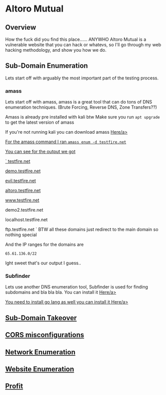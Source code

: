 # Altoro Mutual

## Overview

How the fuck did you find this place...... ANYWHO Altoro Mutual is a vulnerable website that you can hack or whatevs, so I'll go through my web hacking methodology, and show you how we do.

## Sub-Domain Enumeration

Lets start off with arguably the most important part of the testing process.

### amass

Lets start off with amass, amass is a great tool that can do tons of DNS enumeration techniques. (Brute Forcing, Reverse DNS, Zone Transfers??)

Amass is already pre installed with kali btw
Make sure you run `apt upgrade` to get the latest version of amass

If you're not running kali you can download amass <a href="./github.com/OWASP/Amass">Here/a>

For the amass command I ran `amass enum -d testfire.net`

You can see for the output we got

`
testfire.net

demo.testfire.net

evil.testfire.net

altoro.testfire.net

www.testfire.net

demo2.testfire.net

localhost.testfire.net

ftp.testfire.net
`
BTW all these domains just redirect to the main domain so nothing special

And the IP ranges for the domains are

`65.61.136.0/22`

Ight sweet that's our output I guess..

### Subfinder

Lets use another DNS enumeration tool, Subfinder is used for finding subdomains and bla bla bla.
You can install it <a href="./github.com/projectdiscovery/subfinder">Here/a>

You need to install go lang as well you can install it <a href="./golang.org/doc/install">Here/a>

## Sub-Domain Takeover

## CORS misconfigurations

## Network Enumeration

## Website Enumeration

## Profit

